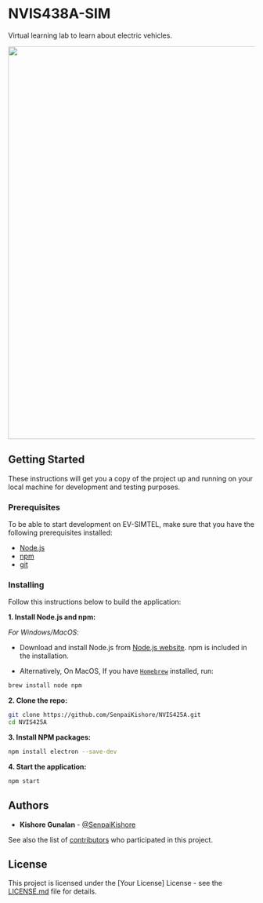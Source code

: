 
# NVIS438A-SIM

Virtual learning lab to learn about electric vehicles. 

<img align="center" src="pictures/overview.png" width="800">

## Getting Started

These instructions will get you a copy of the project up and running on your local machine for development and testing purposes.

### Prerequisites
To be able to start development on EV-SIMTEL, make sure that you have the following prerequisites installed: 

- [Node.js](https://nodejs.org/en)
- [npm](https://docs.npmjs.com/downloading-and-installing-node-js-and-npm)
- [git](https://git-scm.com/downloads)

### Installing

Follow this instructions below to build the application:
 
**1. Install Node.js and npm:**

*For Windows/MacOS*:
- Download and install Node.js from [Node.js website](https://nodejs.org/). npm is included in the installation.

- Alternatively, On MacOS, If you have [`Homebrew`](https://brew.sh/) installed, run:
```bash
brew install node npm
```
 
**2. Clone the repo:**
```bash
git clone https://github.com/SenpaiKishore/NVIS425A.git
cd NVIS425A
```

**3. Install NPM packages:**
```bash
npm install electron --save-dev
```

**4. Start the application:**
```bash
npm start
```

## Authors

- **Kishore Gunalan** - [@SenpaiKishore](https://twitter.com/senpaikishore)

See also the list of [contributors]() who participated in this project.

## License

This project is licensed under the [Your License] License - see the [LICENSE.md](LICENSE.md) file for details.

